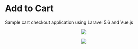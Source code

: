 # Add to Cart
Sample cart checkout application using Laravel 5.6 and Vue.js

<p align="center">
<img src="https://i.imgur.com/v9Pt6ca.png">
</p>

<p align="center">
<img src="https://i.imgur.com/glC9IoA.png">
</p>
